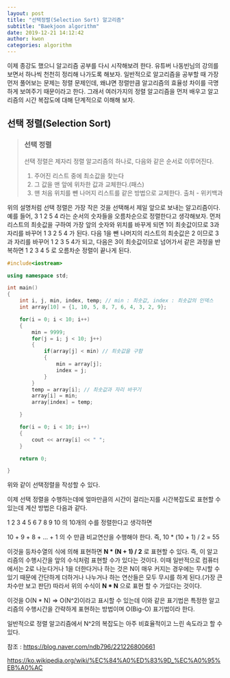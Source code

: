 ```yaml
---
layout: post
title: "선택정렬(Selection Sort) 알고리즘"
subtitle: "Baekjoon algorithm"
date: 2019-12-21 14:12:42
author: kwon
categories: algorithm
---
```

이제 종강도 했으니 알고리즘 공부를 다시 시작해보려 한다. 유튜버 나동빈님의 강의를 보면서 하나씩 천천히 정리해 나가도록 해보자. 일반적으로 알고리즘을 공부할 때 가장 먼저 풀어보는 문제는 정렬 문제인데, 왜냐면 정렬만큼 알고리즘의 효율성 차이를 극명하게 보여주기 때문이라고 한다. 그래서 여러가지의 정렬 알고리즘을 먼저 배우고 알고리즘의 시간 복잡도에 대해 단계적으로 이해해 보자.

## 선택 정렬(Selection Sort)
> ### 선택 정렬
> 선택 정렬은 제자리 정렬 알고리즘의 하나로, 다음와 같은 순서로 이루어진다.
> 1. 주어진 리스트 중에 최소값을 찾는다
> 2. 그 값을 맨 앞에 위차한 값과 교체한다.(패스)
> 3. 맨 처음 위치를 뺀 나머지 리스트를 같은 방법으로 교체한다.
출처 - 위키백과

위의 설명처럼 선택 정렬은 가장 작은 것을 선택해서 제일 앞으로 보내는 알고리즘이다. 예를 들어, 3 1 2 5 4 라는 순서의 숫자들을 오름차순으로 정렬한다고 생각해보자. 먼저 리스트의 최솟값을 구하여 가장 앞의 숫자와 위치를 바꾸게 되면 1이 최솟값이므로 3과 자리를 바꾸어 1 3 2 5 4 가 된다. 다음 1을 뺀 나머지의 리스트의 최솟값은 2 이므로 3과 자리를 바꾸어 1 2 3 5 4가 되고, 다음은 3이 최솟값이므로 넘어가서 같은 과정을 반복하면 1 2 3 4 5 로 오름차순 정렬이 끝나게 된다.

```C++
#include<iostream>

using namespace std;

int main()
{
	int i, j, min, index, temp; // min : 최솟값, index : 최솟값의 인덱스
	int array[10] = {1, 10, 5, 8, 7, 6, 4, 3, 2, 9};

	for(i = 0; i < 10; i++)
	{
		min = 9999;
		for(j = i; j < 10; j++)
		{
			if(array[j] < min) // 최솟값을 구함
			{
				min = array[j];
				index = j;
			}
		}
		temp = array[i]; // 최솟값과 자리 바꾸기
		array[i] = min;
		array[index] = temp;

	}

	for(i = 0; i < 10; i++)
	{
		cout << array[i] << " ";
	}

	return 0;

}
```

위와 같이 선택정렬을 작성할 수 있다.

이제 선택 정렬을 수행하는데에 얼마만큼의 시간이 걸리는지를 시간복잡도로 표현할 수 있는데 계산 방법은 다음과 같다.

 1 2 3 4 5 6 7 8 9 10 의 10개의 수를 정렬한다고 생각하면

 10 + 9 + 8 + ... + 1 의 수 만큼 비교연산을 수행해야 한다. 즉, 10 * (10 + 1) / 2 = 55

 이것을 등차수열의 식에 의해 표현하면 **N * (N + 1) / 2** 로 표현할 수 있다. 즉, 이 알고리즘의 수행시간을 앞의 수식처럼 표현할 수가 있다는 것이다. 이때 일반적으로 컴퓨터에서는 2로 나눈다거나 1을 더한다거나 하는 것은 N이 매우 커지는 경우에는 무시할 수 있기 때문에 간단하게 더하거나 나누거나 하는 연산들은 모두 무시를 하게 된다.(가장 큰 차수만 보고 판단) 따라서 위의 수식이 **N * N** 으로 표현 할 수 가있다는 것이다.

 이것을 O(N * N) => O(N^2)이라고 표시할 수 있는데 이와 같은 표기법은 특정한 알고리즘의 수행시간을 간략하게 표현하는 방법이며 O(Big-O) 표기법이라 한다.

일반적으로 정렬 알고리즘에서 N^2의 복잡도는 아주 비효율적이고 느린 속도라고 할 수 있다.

참조 : <https://blog.naver.com/ndb796/221226800661>

<https://ko.wikipedia.org/wiki/%EC%84%A0%ED%83%9D_%EC%A0%95%EB%A0%AC>
